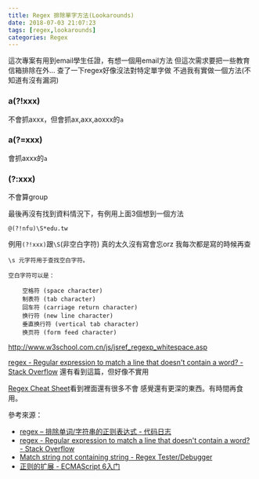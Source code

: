 ```yaml
---
title: Regex 排除單字方法(Lookarounds)
date: 2018-07-03 21:07:23
tags: [regex,lookarounds]
categories: Regex
---
```


這次專案有用到email學生任證，有想一個用email方法
但這次需求要把一些教育信箱排除在外...
查了一下regex好像沒法對特定單字做
不過我有實做一個方法(不知道有沒有漏洞)

<!--more-->

### a(?!xxx)
不會抓axxx，但會抓ax,axx,aoxxx的`a`

### a(?=xxx)
會抓axxx的`a`

###  (?:xxx)
不會算group

最後再沒有找到資料情況下，有例用上面3個想到一個方法

`@(?!nfu)\S*edu.tw`

例用`(?!xxx)`跟`\S`(非空白字符)
真的太久沒有寫會忘orz
我每次都是寫的時候再查

```
\s 元字符用于查找空白字符。

空白字符可以是：

    空格符 (space character)
    制表符 (tab character)
    回车符 (carriage return character)
    换行符 (new line character)
    垂直换行符 (vertical tab character)
    换页符 (form feed character)
```
http://www.w3school.com.cn/js/jsref_regexp_whitespace.asp


[regex - Regular expression to match a line that doesn't contain a word? - Stack Overflow](https://stackoverflow.com/questions/406230/regular-expression-to-match-a-line-that-doesnt-contain-a-word)
還有看到這篇，但好像不實用



[Regex Cheat Sheet](http://www.rexegg.com/regex-quickstart.html#lookarounds)看到裡面還有很多不會
感覺還有更深的東西。有時間再食用。


參考來源：
* [regex – 排除单词/字符串的正则表达式 - 代码日志](https://codeday.me/bug/20170511/14935.html)
* [regex - Regular expression to match a line that doesn't contain a word? - Stack Overflow](https://stackoverflow.com/questions/406230/regular-expression-to-match-a-line-that-doesnt-contain-a-word)
* [Match string not containing string - Regex Tester/Debugger](https://www.regextester.com/15)
* [正则的扩展 - ECMAScript 6入门](http://es6.ruanyifeng.com/#docs/regex)
